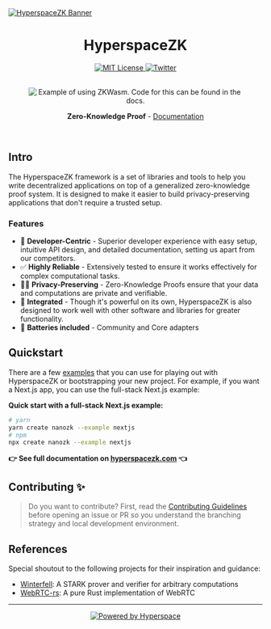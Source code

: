 <a href="https://hyperspacezk.com" target="_blank" rel="noopener">
  <picture>
    <img alt="HyperspaceZK Banner" src="https://hyperspace.sfo3.cdn.digitaloceanspaces.com/assets/hyperspacezk.jpg" />
  </picture>
</a>

<div align="center">
  <h1>HyperspaceZK</h1>
  <a href="https://github.com/hyperspaceai/hyperspacezk/blob/main/LICENSE">
    <img alt="MIT License" src="https://github.com/hyperspaceai/HyperspaceZK/blob/main/LICENSE" />
  </a>
  <a href="https://twitter.com/HyperspaceAI">
    <img alt="Twitter" src="https://img.shields.io/twitter/url.svg?label=%40HyperspaceAI&style=social&url=https%3A%2F%2Ftwitter.com%2FHyperspaceAI" />
  </a>
  <br />
  <br />
  <figure>
    <img src="https://i.imgur.com/Ri3Wj2Q.png" alt="Example of using ZKWasm. Code for this can be found in the docs." />
    <figcaption>
      <p align="center">
        <strong>Zero-Knowledge Proof</strong> - <a href="https://hyperspacezk.com/docs">Documentation</a>
      </p>
    </figcaption>
  </figure>
</div>

<br />

## Intro

The HyperspaceZK framework is a set of libraries and tools to help you write decentralized applications on top of a generalized zero-knowledge proof system. It is designed to make it easier to build privacy-preserving applications that don't require a trusted setup.

### Features

- 🎯 **Developer-Centric** - Superior developer experience with easy setup, intuitive API design, and detailed documentation, setting us apart from our competitors.
- ✅ **Highly Reliable** - Extensively tested to ensure it works effectively for complex computational tasks.
- 🧙‍♂️ **Privacy-Preserving** - Zero-Knowledge Proofs ensure that your data and computations are private and verifiable.
- 🐎 **Integrated** - Though it's powerful on its own, HyperspaceZK is also designed to work well with other software and libraries for greater functionality.
- 🔋 **Batteries included** - Community and Core adapters

## Quickstart

There are a few [examples](https://hyperspacezk.com/docs/examples) that you can use for playing out with HyperspaceZK or bootstrapping your new project. For example, if you want a Next.js app, you can use the full-stack Next.js example:

**Quick start with a full-stack Next.js example:**

```sh
# yarn
yarn create nanozk --example nextjs
# npm
npx create nanozk --example nextjs
```

**👉 See full documentation on [hyperspacezk.com](https://hyperspacezk.com/docs) 👈**

## Contributing ✨

> Do you want to contribute? First, read the <a href="https://github.com/hyperspaceai/HyperspaceZK/blob/main/CONTRIBUTING.md">Contributing Guidelines</a> before opening an issue or PR so you understand the branching strategy and local development environment.

## References

Special shoutout to the following projects for their inspiration and guidance:

- [Winterfell](https://github.com/facebook/winterfell): A STARK prover and verifier for arbitrary computations
- [WebRTC-rs](https://github.com/webrtc-rs/webrtc): A pure Rust implementation of WebRTC

---

<a href="https://hyperspace.foundation">
  <p align="center">
    <img src="https://hyperspace.foundation/icons/favicon-48x48.png" alt="Powered by Hyperspace" title="Powered by Hyperspace">
  </p>
</a>
